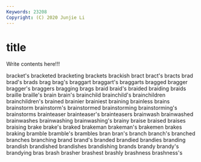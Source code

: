 ```yaml
---
Keywords: 23208
Copyright: (C) 2020 Junjie Li
---
```


# title

Write contents here!!!

bracket's 
bracketed 
bracketing 
brackets 
brackish
bract 
bract's 
bracts 
brad 
brad's 
brads 
brag 
brag's 
braggart 
braggart's
braggarts 
bragged 
bragger 
bragger's 
braggers 
bragging 
brags 
braid 
braid's 
braided
braiding 
braids 
braille 
braille's 
brain 
brain's 
brainchild 
brainchild's 
brainchildren 
brainchildren's
brained 
brainier 
brainiest 
braining 
brainless 
brains 
brainstorm 
brainstorm's 
brainstormed 
brainstorming
brainstorming's 
brainstorms 
brainteaser 
brainteaser's 
brainteasers 
brainwash 
brainwashed 
brainwashes 
brainwashing 
brainwashing's
brainy 
braise 
braised 
braises 
braising 
brake 
brake's 
braked 
brakeman 
brakeman's
brakemen 
brakes 
braking 
bramble 
bramble's 
brambles 
bran 
bran's 
branch 
branch's
branched 
branches 
branching 
brand 
brand's 
branded 
brandied 
brandies 
branding 
brandish
brandished 
brandishes 
brandishing 
brands 
brandy 
brandy's 
brandying 
bras 
brash 
brasher
brashest 
brashly 
brashness 
brashness's 
